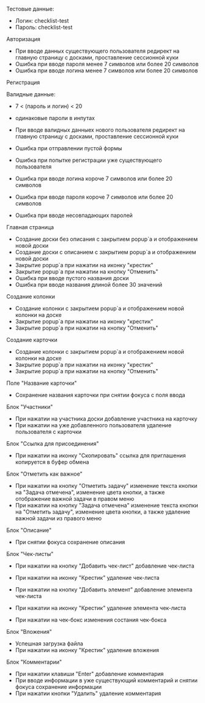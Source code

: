 Тестовые данные:
* Логин: checklist-test
* Пароль: checklist-test

Авторизация

* При вводе данных существующего пользователя редирект на главную страницу с досками, проставление сессионной куки
* Ошибка при вводе пароля менее 7 символов или более 20 символов
* Ошибка при вводе логина менее 7 символов или более 20 символов

Регистрация

Валидные данные: 

* 7 < (пароль и логин) < 20
* одинаковые пароли в инпутах

* При вводе валидных данныех нового пользователя редирект на главную страницу с досками, проставление сессионной куки
* Ошибка при отправлении пустой формы
* Ошибка при попытке регистрации уже существующего пользователя
* Ошибка при вводе логина короче 7 символов или более 20 символов
* Ошибка при вводе пароля короче 7 символов или более 20 символов
* Ошибка при вводе несовпадающих паролей

Главная страница

* Создание доски без описания с закрытием popup`а и отображением новой доски
* Создание доски с описанием с закрытием popup`а и отображением новой доски
* Закрытие popup`а при нажатии на иконку "крестик"
* Закрытие popup`а при нажатии на кнопку "Отменить"
* Ошибка при вводе пустого названия доски
* Ошибка при вводе названия длиной более 30 значений

Создание колонки
* Создание колонки с закрытием popup`а и отображением новой колонки на доске
* Закрытие popup`а при нажатии на иконку "крестик"
* Закрытие popup`а при нажатии на кнопку "Отменить"

Создание карточки

* Создание колонки с закрытием popup`а и отображением новой колонки на доске
* Закрытие popup`а при нажатии на иконку "крестик"
* Закрытие popup`а при нажатии на кнопку "Отменить"

Поле "Название карточки"
* Сохранение названия карточки при снятии фокуса с поля ввода

Блок "Участники"
* При нажатии на участника доски добавление участника на карточку
* При нажатии на уже добавленного пользователя удаление пользователя с карточки

Блок "Ссылка для присоединения"
* При нажатии на иконку "Скопировать" ссылка для приглашения копируется в буфер обмена

Блок "Отметить как важное"
* При нажатии на кнопку "Отметить задачу" изменение текста кнопки на "Задача отмечена", изменение цвета кнопки, а также отображение важной задачи в правом меню
* При нажатии на кнопку "Задача отмечена" изменение текста кнопки на "Отметить задачу", изменение цвета кнопки, а также удаление важной задачи из правого меню

Блок "Описание"
* При снятии фокуса сохранение описания

Блок "Чек-листы"
* При нажатии на кнопку "Добавить чек-лист" добавление чек-листа
* При нажатии на иконку "Крестик" удаление чек-листа

* При нажатии на кнопку "Добавить элемент" добавление элемента чек-листа
* При нажатии на иконку "Крестик" удаление элемента чек-листа
* При нажатии на чек-бокс изменения состания чек-бокса

Блок "Вложения"
* Успешная загрузка файла
* При нажатии на иконку "Крестик" удаление вложения

Блок "Комментарии"
* При нажатии клавиши "Enter" добавление комментария
* При вводе информации в уже существующий комментарий и снятии фокуса сохранение информации
* При нажатии кнопки "Удалить" удаление комментария
